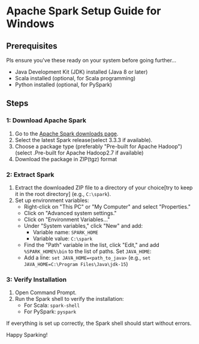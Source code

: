 # Apache Spark Setup Guide for Windows


## Prerequisites

Pls ensure you've these ready on your system before going further...
- Java Development Kit (JDK) installed (Java 8 or later)
- Scala installed (optional, for Scala programming)
- Python installed (optional, for PySpark)

## Steps

### 1: Download Apache Spark

1. Go to the [Apache Spark downloads page](https://spark.apache.org/downloads.html).
2. Select the latest Spark release(select 3.3.3 if available).
3. Choose a package type (preferably "Pre-built for Apache Hadoop")(select .Pre-built for Apache Hadoop2.7 if available)
4. Download the package in ZIP(tgz) format

### 2: Extract Spark

1. Extract the downloaded ZIP file to a directory of your choice[try to keep it in the root directory] (e.g., `C:\spark`).
2. Set up environment variables:
    - Right-click on "This PC" or "My Computer" and select "Properties."
    - Click on "Advanced system settings."
    - Click on "Environment Variables..."
    - Under "System variables," click "New" and add:
        - Variable name: `SPARK_HOME`
        - Variable value: `C:\spark`
    - Find the "Path" variable in the list, click "Edit," and add `%SPARK_HOME%\bin` to the list of paths.
     Set `JAVA_HOME`:
    - Add a line: `set JAVA_HOME=<path_to_java>` (e.g., `set JAVA_HOME=C:\Program Files\Java\jdk-15`)

### 3: Verify Installation

1. Open Command Prompt.
2. Run the Spark shell to verify the installation:
    - For Scala: `spark-shell`
    - For PySpark: `pyspark`

If everything is set up correctly, the Spark shell should start without errors.


Happy Sparking!
